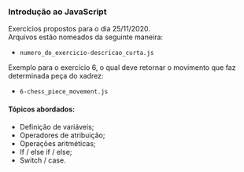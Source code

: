 ### Introdução ao JavaScript
Exercícios propostos para o dia 25/11/2020.  
Arquivos estão nomeados da seguinte maneira:  
- ```numero_do_exercicio-descricao_curta.js```

Exemplo para o exercício 6, o qual deve retornar o movimento que faz determinada peça do xadrez:
- ```6-chess_piece_movement.js```

#### Tópicos abordados:
- Definição de variáveis;
- Operadores de atribuição;
- Operações aritméticas;
- If / else if / else;
- Switch / case.
